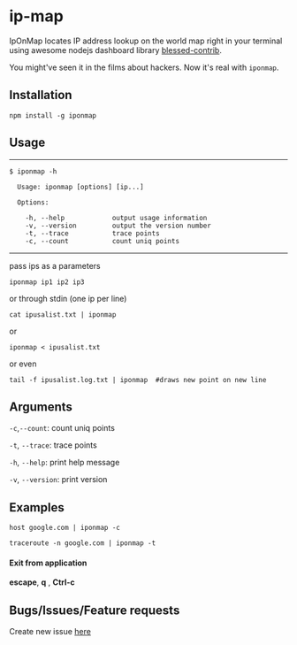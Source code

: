 # ip-map

IpOnMap locates IP address lookup on the world map right in your terminal using awesome nodejs dashboard library [blessed-contrib](https://github.com/yaronn/blessed-contrib).

You might've seen it in the films about hackers. Now it's real with `iponmap`.

## Installation
```shell
npm install -g iponmap
```

## Usage

***
```shell
$ iponmap -h

  Usage: iponmap [options] [ip...]

  Options:

    -h, --help            output usage information
    -v, --version         output the version number
    -t, --trace           trace points
    -c, --count           count uniq points
```
***

pass ips as a parameters
```shell
iponmap ip1 ip2 ip3
```
or through stdin (one ip per line)
```shell
cat ipusalist.txt | iponmap
```
or
```shell
iponmap < ipusalist.txt
```
or even
```shell
tail -f ipusalist.log.txt | iponmap  #draws new point on new line
```

## Arguments
`-c`,`--count`: count uniq points

`-t`, `--trace`: trace points

`-h`, `--help`: print help message

`-v`, `--version`: print version

## Examples

```shell
host google.com | iponmap -c
```

```shell
traceroute -n google.com | iponmap -t
```

#### Exit from application
**escape**, **q** , **Ctrl-c**

## Bugs/Issues/Feature requests
Create new issue [here](https://github.com/mapineda/ip-map/issues)
